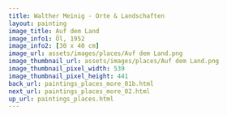 ```yaml
---
title: Walther Meinig - Orte & Landschaften
layout: painting
image_title: Auf dem Land
image_info1: Öl, 1952
image_info2: [30 x 40 cm]
image_url: assets/images/places/Auf dem Land.png
image_thumbnail_url: assets/images/places/Auf dem Land.png
image_thumbnail_pixel_width: 539
image_thumbnail_pixel_height: 441
back_url: paintings_places_more_01b.html
next_url: paintings_places_more_02.html
up_url: paintings_places.html
---
```


